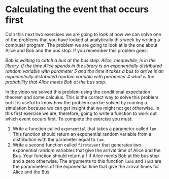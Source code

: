 # Calculating the event that occurs first

CoIn this next two exercises we are going to look at how we can solve one of the problems that you have looked at analytically this week by writing a computer program.  The problem we are going to look at is the one about Alice and Bob and the bus stop.  If you remember this problem goes:

_Bob is waiting to catch a bus at the bus stop.  Alice, meanwhile, is in the library.  If the time Alice spends in the library is an exponentially distributed random variable with parameter 5 and the time it takes a bus to arrive is an exponentially distributed random variable with parameter 4 what is the probability that Alice meets Bob at the bus stop._

In the video we solved this problem using the conditional expectation theorem and some calculus.  This is the correct way to solve this problem but it is useful to know how the problem can be solved by running a simulation because we can get insight that we might not get otherwise.  In this first exercise we are, therefore, going to write a function to work out which event occurs first.  To complete the exercise you must:

1. Write a function called `exponential` that takes a parameter called `lam`.  This function should return an exponential random variable from a distribution with the parameter equal to `lam`.
2. Write a second function called `firstevent` that generates two exponential random variables that give the arrival time of Alice and the Bus.  Your function should return a 1 if Alice meets Bob at the bus stop and a zero otherwise. The arguments to this function `lam1` and `lam2` are the parammeters of the exponential time that give the arrival times for Alice and the Bus.
